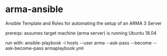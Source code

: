 # arma-ansible
Ansible Template and Roles for automating the setup of an ARMA 3 Server

prereqs: assumes target machine (arma server) is running Ubuntu 18.04

run with: ansible-playbook -i hosts --user arma --ask-pass --become --ask-become-pass armaplaybook.yml
